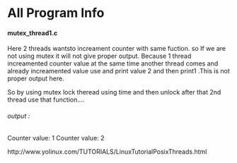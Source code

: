 # All Program Info

####   mutex_thread1.c
Here 2 threads wantsto increament counter with same fuction. so If we are not using mutex it will not give proper output.
Because 1 thread increamented counter value at the same time another thread comes and already increamented value use and print value 2 and then print1 .This is not proper output here.

So by using mutex lock theread using time and then unlock after that 2nd thread use that function....
###### output :
Counter value: 1
Counter value: 2

<link>http://www.yolinux.com/TUTORIALS/LinuxTutorialPosixThreads.html 